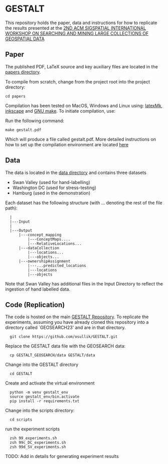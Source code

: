 # GESTALT
This repository holds the paper, data and instructions for how to replicate the results presented at the [2ND ACM SIGSPATIAL INTERNATIONAL WORKSHOP ON SEARCHING AND MINING LARGE COLLECTIONS OF GEOSPATIAL DATA](https://geosearch-workshop.github.io/geosearch2023/#Program)

## Paper
The published PDF, LaTeX source and key auxiliary files are located in the [papers directory](https://github.com/osullik/GESTALT_GEOSEARCH/tree/main/paper). 

To compile from scratch, change from the project root into the project directory: 

    cd papers

Compilation has been tested on MacOS, Windows and Linux using: [latexMk](https://mg.readthedocs.io/latexmk.html), [inkscape](https://inkscape.org/) and [GNU make](https://www.gnu.org/software/make/). 
To initiate compilation, use: 

Run the following command: 

    make gestalt.pdf

Which will produce a file called gestalt.pdf. More detailed instructions on how to set up the compilation environment are located [here](https://github.com/osullik/project_template)

## Data
The data is located in the [data directory](https://github.com/osullik/GESTALT_GEOSEARCH/tree/main/data) and contains three datasets

  - Swan Valley (used for hand-labelling)
  - Washington DC (used for stress-testing)
  - Hamburg (used in the demonstration)

Each dataset has the following structure (with ... denoting the rest of the file path): 

```
  |
  |---Input
  |
  |---Output
      |---concept_mapping
          |---ConceptMaps....
          |---RelativeLocations...
      |---dataCollection
          |---locations...
          |---objects...
      |---ownershipAssignment
          |---...predicted_locations
          |---locations
          |---objects
```

Note that Swan Valley has additional files in the Input Directory to reflect the ingestion of hand labelled data. 

## Code (Replication)
The code is hosted on the main [GESTALT Repository](https://github.com/osullik/GESTALT). To replicate the experiments, assuming you have already cloned this repository into a directory called `GEOSEARCH23' and are in that directory. 

      git clone https://github.com/osullik/GESTALT.git

Replace the GESTALT data file with the GEOSEARCH data: 

      cp GESTALT_GEOSEARCH/data GESTALT/data

Change into the GESTALT directory

      cd GESTALT

Create and activate the virtual environment 

      python -m venv gestalt_env
      source gestalt_env/bin.activate
      pip install -r requirements.txt

Change into the scripts directory: 

      cd scripts

run the experiment scripts

      zsh 99_experiments.sh
      zsh 99c_DC_experiments.sh
      zsh 99d_SV_experiments.sh

TODO: Add in details for generating experiment results
